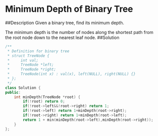 Minimum Depth of Binary Tree 
=======
##Description
Given a binary tree, find its minimum depth.

The minimum depth is the number of nodes along the shortest path from the root node down to the nearest leaf node.
##Solution
```cpp
/**
 * Definition for binary tree
 * struct TreeNode {
 *     int val;
 *     TreeNode *left;
 *     TreeNode *right;
 *     TreeNode(int x) : val(x), left(NULL), right(NULL) {}
 * };
 */
class Solution {
public:
    int minDepth(TreeNode *root) {
        if(!root) return 0;
        if(!root->left&&!root->right) return 1;
        if(!root->left) return 1+minDepth(root->right);
        if(!root->right) return 1+minDepth(root->left);
        return 1 + min(minDepth(root->left),minDepth(root->right));
    }
};
```
